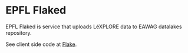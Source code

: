 # EPFL Flaked

EPFL Flaked is service that uploads LéXPLORE data to EAWAG datalakes repository.

See client side code at [Flake](https://github.com/EPFL-ENAC/limnc-flake).